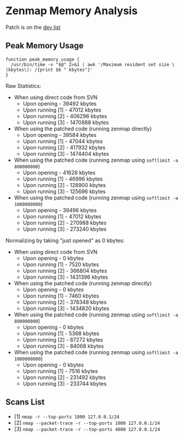Zenmap Memory Analysis
======================

Patch is on the [dev list](http://seclists.org/nmap-dev/2014/q2/429)

Peak Memory Usage
-----------------

```
function peak_memory_usage {
  /usr/bin/time -v "$@" 2>&1 | awk '/Maximum resident set size \(kbytes\): /{print $6 " kbytes"}'
}
```

Raw Statistics:

+ When using direct code from SVN
	+ Upon opening     - 	39492 kbytes
	+ Upon running [1] -	47012 kbytes
	+ Upon running [2] - 	406296 kbytes
	+ Upon running [3] -	1470888 kbytes
+ When using the patched code (running zenmap directly)
	+ Upon opening     - 	39584 kbytes
	+ Upon running [1] -	47044 kbytes
	+ Upon running [2] - 	417932 kbytes
	+ Upon running [3] -	1474404 kbytes
+ When using the patched code (running zenmap using `softlimit -a 800000000`)
	+ Upon opening     - 	41628 kbytes
	+ Upon running [1] -	46996 kbytes
	+ Upon running [2] - 	128900 kbytes
	+ Upon running [3] -	125696 kbytes
+ When using the patched code (running zenmap using `softlimit -a 1000000000`)
	+ Upon opening     - 	39496 kbytes
	+ Upon running [1] -	47012 kbytes
	+ Upon running [2] - 	270988 kbytes
	+ Upon running [3] -	273240 kbytes


Normalizing by taking "just opened" as 0 kbytes:

+ When using direct code from SVN
	+ Upon opening     - 	0 kbytes
	+ Upon running [1] -	7520 kbytes
	+ Upon running [2] - 	366804 kbytes
	+ Upon running [3] -	1431396 kbytes
+ When using the patched code (running zenmap directly)
	+ Upon opening     - 	0 kbytes
	+ Upon running [1] -	7460 kbytes
	+ Upon running [2] - 	378348 kbytes
	+ Upon running [3] -	1434820 kbytes
+ When using the patched code (running zenmap using `softlimit -a 800000000`)
	+ Upon opening     - 	0 kbytes
	+ Upon running [1] -	5368 kbytes
	+ Upon running [2] - 	87272 kbytes
	+ Upon running [3] -	84068 kbytes
+ When using the patched code (running zenmap using `softlimit -a 1000000000`)
	+ Upon opening     - 	0 kbytes
	+ Upon running [1] -	7516 kbytes
	+ Upon running [2] - 	231492 kbytes
	+ Upon running [3] -	233744 kbytes





Scans List
----------
+ [1] `nmap -r --top-ports 1000 127.0.0.1/24`
+ [2] `nmap --packet-trace -r --top-ports 1000 127.0.0.1/24`
+ [3] `nmap --packet-trace -r --top-ports 4000 127.0.0.1/24`
